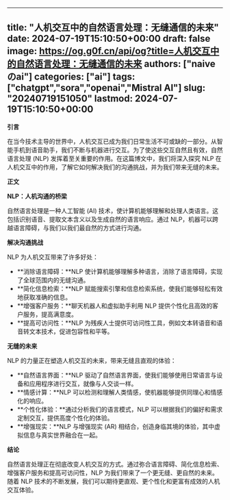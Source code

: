 
---
title: "人机交互中的自然语言处理：无缝通信的未来"
date: 2024-07-19T15:10:50+00:00
draft: false
image: https://og.g0f.cn/api/og?title=人机交互中的自然语言处理：无缝通信的未来
authors: ["naiveのai"]
categories: ["ai"]
tags: ["chatgpt","sora","openai","Mistral AI"]
slug: "20240719151050"
lastmod: 2024-07-19T15:10:50+00:00
---
**引言**

在当今技术主导的世界中，人机交互已成为我们日常生活不可或缺的一部分。从智能手机到语音助手，我们不断与机器进行交互。为了使这些交互自然且有效，自然语言处理 (NLP) 发挥着至关重要的作用。在这篇博文中，我们将深入探究 NLP 在人机交互中的作用，了解它如何解决我们的沟通挑战，并为我们带来无缝的未来。

**正文**

**NLP：人机沟通的桥梁**

自然语言处理是一种人工智能 (AI) 技术，使计算机能够理解和处理人类语言。这包括识别语音、提取文本含义以及生成自然的语言响应。通过 NLP，机器可以跨越语言障碍，与我们以我们最自然的方式进行沟通。

**解决沟通挑战**

NLP 为人机交互带来了许多好处：

* **消除语言障碍：**NLP 使计算机能够理解多种语言，消除了语言障碍，实现了全球范围内的无缝沟通。
* **简化信息检索：**NLP 赋能搜索引擎和信息检索系统，使我们能够轻松有效地获取准确的信息。
* **增强客户服务：**聊天机器人和虚拟助手利用 NLP 提供个性化且高效的客户服务，提高满意度。
* **提高可访问性：**NLP 为残疾人士提供可访问性工具，例如文本转语音和语音转文本技术，促进包容性和平等。

**无缝的未来**

NLP 的力量正在塑造人机交互的未来，带来无缝且直观的体验：

* **自然语言界面：**NLP 驱动了自然语言界面，使我们能够使用日常语言与设备和应用程序进行交互，就像与人交谈一样。
* **情感计算：**NLP 可以检测和理解人类情感，使机器能够提供同理心和情感化的响应。
* **个性化体验：**通过分析我们的语言模式，NLP 可以根据我们的偏好和需求定制交互，提供高度个性化的体验。
* **增强现实：**NLP 与增强现实 (AR) 相结合，创造身临其境的体验，其中虚拟信息与真实世界融合在一起。

**结论**

自然语言处理正在彻底改变人机交互的方式。通过弥合语言障碍、简化信息检索、增强客户服务和提高可访问性，NLP 为我们带来了一个更无缝、更自然的未来。随着 NLP 技术的不断发展，我们可以期待更直观、更个性化和更富有成效的人机交互体验。